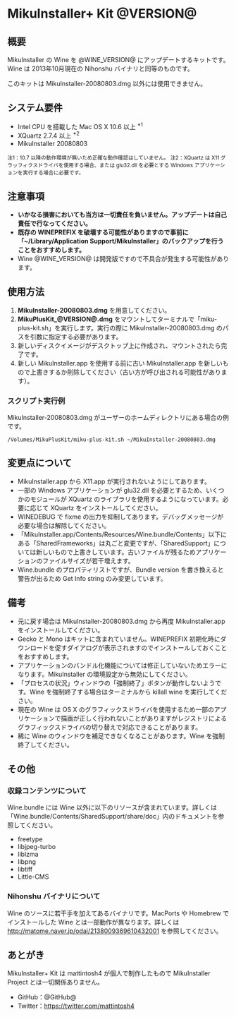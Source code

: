 # MikuInstaller+ Kit @VERSION@



## 概要

MikuInstaller の Wine を @WINE_VERSION@ にアップデートするキットです。Wine は 2013年10月現在の Nihonshu バイナリと同等のものです。

このキットは MikuInstaller-20080803.dmg 以外には使用できません。



## システム要件

- Intel CPU を搭載した Mac OS X 10.6 以上 <sup>*1</sup>
- XQuartz 2.7.4 以上 <sup>*2</sup>
- MikuInstaller 20080803

<div style="font-size: smaller;">
注1：10.7 以降の動作環境が無いため正確な動作確認はしていません。
注2：XQuartz は X11 グラッフィクスドライバを使用する場合、または glu32.dll を必要とする Windows アプリケーションを実行する場合に必要です。
</div>



## 注意事項

- __いかなる損害においても当方は一切責任を負いません。アップデートは自己責任で行なってください。__
- __既存の WINEPREFIX を破壊する可能性がありますので事前に「~/Library/Application Support/MikuInstaller」のバックアップを行うことをおすすめします。__
- Wine @WINE_VERSION@ は開発版ですので不具合が発生する可能性があります。



## 使用方法

1. __MikuInstaller-20080803.dmg__ を用意してください。
2. __MikuPlusKit\_@VERSION@.dmg__ をマウントしてターミナルで「miku-plus-kit.sh」を実行します。実行の際に MikuInstaller-20080803.dmg のパスを引数に指定する必要があります。
3. 新しいディスクイメージがデスクトップ上に作成され、マウントされたら完了です。
4. 新しい MikuInstaller.app を使用する前に古い MikuInstaller.app を新しいもので上書きするか削除してください（古い方が呼び出される可能性があります）。

### スクリプト実行例

MikuInstaller-20080803.dmg がユーザーのホームディレクトリにある場合の例です。

```
/Volumes/MikuPlusKit/miku-plus-kit.sh ~/MikuInstaller-20080803.dmg
```



## 変更点について

- MikuInstaller.app から X11.app が実行されないようにしてあります。
- 一部の Windows アプリケーションが glu32.dll を必要とするため、いくつかのモジュールが XQuartz のライブラリを使用するようになっています。必要に応じて XQuartz をインストールしてください。
- WINEDEBUG で fixme の出力を抑制してあります。デバッグメッセージが必要な場合は解除してください。
- 「MikuInstaller.app/Contents/Resources/Wine.bundle/Contents」以下にある「SharedFrameworks」は丸ごと変更ですが、「SharedSupport」については新しいもので上書きしています。古いファイルが残るためアプリケーションのファイルサイズが若干増えます。
- Wine.bundle のプロパティリストですが、Bundle version を書き換えると警告が出るため Get Info string のみ変更しています。



## 備考

- 元に戻す場合は MikuInstaller-20080803.dmg から再度 MikuInstaller.app をインストールしてください。
- Gecko と Mono はキットに含まれていません。WINEPREFIX 初期化時にダウンロードを促すダイアログが表示されますのでインストールしておくことをおすすめします。
- アプリケーションのバンドル化機能については修正していないためエラーになります。MikuInstaller の環境設定から無効にしてください。
- 「プロセスの状況」ウィンドウの「強制終了」ボタンが動作しないようです。Wine を強制終了する場合はターミナルから killall wine を実行してください。
- 現在の Wine は OS X のグラフィックスドライバを使用するため一部のアプリケーションで描画が正しく行われないことがありますがレジストリによるグラフィックスドライバの切り替えで対応できることがあります。
- 稀に Wine のウィンドウを補足できなくなることがあります。Wine を強制終了してください。



## その他

### 収録コンテンツについて

Wine.bundle には Wine 以外に以下のリソースが含まれています。詳しくは「Wine.bundle/Contents/SharedSupport/share/doc」内のドキュメントを参照してください。

- freetype
- libjpeg-turbo
- liblzma
- libpng
- libtiff
- Little-CMS

### Nihonshu バイナリについて

Wine のソースに若干手を加えてあるバイナリです。MacPorts や Homebrew でインストールした Wine とは一部動作が異なります。詳しくは http://matome.naver.jp/odai/2138009369610432001 を参照してください。


## あとがき

MikuInstaller+ Kit は mattintosh4 が個人で制作したもので MikuInstaller Project とは一切関係ありません。

- GitHub：@GitHub@
- Twitter：https://twitter.com/mattintosh4
